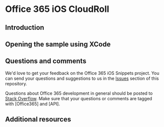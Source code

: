 # Office 365 iOS CloudRoll



## Introduction



## Opening the sample using XCode



## Questions and comments

We'd love to get your feedback on the Office 365 iOS Snippets project. You can send your questions and suggestions to us in the [Issues](https://github.com/OfficeDev/O365-iOS-CloudRoll/issues) section of this repository.

Questions about Office 365 development in general should be posted to [Stack Overflow](http://stackoverflow.com/questions/tagged/Office365+API). Make sure that your questions or comments are tagged with [Office365] and [API].


## Additional resources
